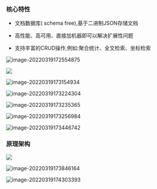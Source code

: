 ### 核心特性

- 文档数据库( schema free),基于二进制JSON存储文档

- 高性能、高可用、直接加机器即可以解决扩展性问题

- 支持丰富的CRUD操作,例如:聚合统计、全文检索、坐标检索 

![image-20220319172554875](D:\Golang常用库记录\Go语言开发分布式任务调度\5、MongoDB\image-20220319172554875.png)

![](D:\Golang常用库记录\Go语言开发分布式任务调度\5、MongoDB\image-20220319173104889.png)

![image-20220319173154934](D:\Golang常用库记录\Go语言开发分布式任务调度\5、MongoDB\image-20220319173154934.png)

![image-20220319173224304](D:\Golang常用库记录\Go语言开发分布式任务调度\5、MongoDB\image-20220319173224304.png)

![image-20220319173235365](D:\Golang常用库记录\Go语言开发分布式任务调度\5、MongoDB\image-20220319173235365.png)

![image-20220319173256984](D:\Golang常用库记录\Go语言开发分布式任务调度\5、MongoDB\image-20220319173256984.png)

![image-20220319173446742](D:\Golang常用库记录\Go语言开发分布式任务调度\5、MongoDB\image-20220319173446742.png)



### 原理架构

![](D:\Golang常用库记录\Go语言开发分布式任务调度\5、MongoDB\image-20220319173824973.png)

![image-20220319173846164](D:\Golang常用库记录\Go语言开发分布式任务调度\5、MongoDB\image-20220319173846164.png)

![image-20220319174303393](D:\Golang常用库记录\Go语言开发分布式任务调度\5、MongoDB\image-20220319174303393.png)